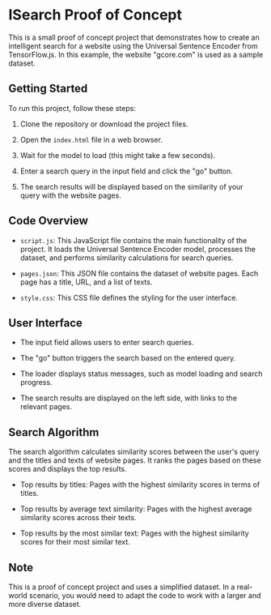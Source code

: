 # ISearch Proof of Concept

This is a small proof of concept project that demonstrates how to create an intelligent search for a website using the Universal Sentence Encoder from TensorFlow.js. In this example, the website "gcore.com" is used as a sample dataset.

## Getting Started

To run this project, follow these steps:

1. Clone the repository or download the project files.

2. Open the `index.html` file in a web browser.

3. Wait for the model to load (this might take a few seconds).

4. Enter a search query in the input field and click the "go" button.

5. The search results will be displayed based on the similarity of your query with the website pages.

## Code Overview

- `script.js`: This JavaScript file contains the main functionality of the project. It loads the Universal Sentence Encoder model, processes the dataset, and performs similarity calculations for search queries.

- `pages.json`: This JSON file contains the dataset of website pages. Each page has a title, URL, and a list of texts.

- `style.css`: This CSS file defines the styling for the user interface.

## User Interface

- The input field allows users to enter search queries.

- The "go" button triggers the search based on the entered query.

- The loader displays status messages, such as model loading and search progress.

- The search results are displayed on the left side, with links to the relevant pages.

## Search Algorithm

The search algorithm calculates similarity scores between the user's query and the titles and texts of website pages. It ranks the pages based on these scores and displays the top results.

- Top results by titles: Pages with the highest similarity scores in terms of titles.

- Top results by average text similarity: Pages with the highest average similarity scores across their texts.

- Top results by the most similar text: Pages with the highest similarity scores for their most similar text.

## Note

This is a proof of concept project and uses a simplified dataset. In a real-world scenario, you would need to adapt the code to work with a larger and more diverse dataset.
